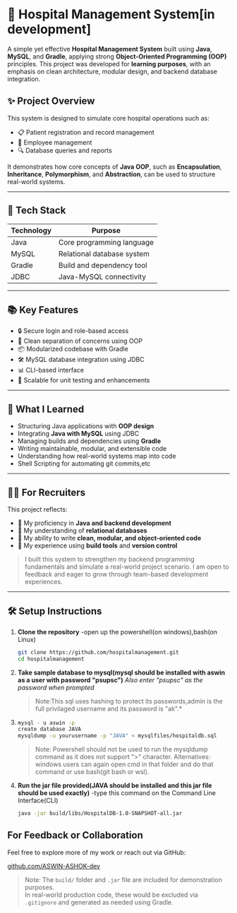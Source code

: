 # 🏥 Hospital Management System[in development]

A simple yet effective **Hospital Management System** built using **Java**, **MySQL**, and **Gradle**, applying strong **Object-Oriented Programming (OOP)** principles. This project was developed for **learning purposes**, with an emphasis on clean architecture, modular design, and backend database integration.

## ✨ Project Overview

This system is designed to simulate core hospital operations such as:

- 📋 Patient registration and record management  
- 👔 Employee management
- 🔍 Database queries and reports

It demonstrates how core concepts of **Java OOP**, such as **Encapsulation**, **Inheritance**, **Polymorphism**, and **Abstraction**, can be used to structure real-world systems.

---

## 🚀 Tech Stack

| Technology | Purpose                    |
|------------|----------------------------|
| Java       | Core programming language  |
| MySQL      | Relational database system |
| Gradle     | Build and dependency tool  |
| JDBC       | Java-MySQL connectivity    |

---

## 📚 Key Features

- 🔒 Secure login and role-based access
- 🧩 Clean separation of concerns using OOP
- 📦 Modularized codebase with Gradle
- 🛠️ MySQL database integration using JDBC
- 📊 CLI-based interface 
- 🧪 Scalable for unit testing and enhancements

---

## 🧠 What I Learned

- Structuring Java applications with **OOP design**
- Integrating **Java with MySQL** using JDBC
- Managing builds and dependencies using **Gradle**
- Writing maintainable, modular, and extensible code
- Understanding how real-world systems map into code
- Shell Scripting for automating git commits,etc

---

## 🧑‍💼 For Recruiters

This project reflects:

- 🔹 My proficiency in **Java and backend development**
- 🔹 My understanding of **relational databases**
- 🔹 My ability to write **clean, modular, and object-oriented code**
- 🔹 My experience using **build tools** and **version control**

> I built this system to strengthen my backend programming fundamentals and simulate a real-world project scenario. I am open to feedback and eager to grow through team-based development experiences.

---

## 🛠️ Setup Instructions

1. **Clone the repository**
   -open up the powershell(on windows),bash(on Linux)
   ```bash
   git clone https://github.com/hospitalmanagement.git
   cd hospitalmanagement
   ```
2. **Take sample database to mysql(mysql should be installed with aswin as a user with password "psupsc")**
   *Also enter "psupsc" as the password when prompted*
   > Note:This sql uses hashing to protect its passwords,admin is the full privilaged username and its password is "ak".*
4. ```bash
   mysql - u aswin -p
   create database JAVA
   mysqldump -u yourusername -p "JAVA" < mysqlfiles/hospitaldb.sql   
   ```
   > Note: Powershell should not be used to run the mysqldump command as it does not support ">" character.
   > Alternatives: windows users can again open cmd in that folder and do that command or use bash(git bash or wsl).
3. **Run the jar file provided(JAVA should be installed and this **jar file should be used exactly**)**
  -type this command on the Command Line Interface(CLI)
   ```bash
   java -jar build/libs/HospitalDB-1.0-SNAPSHOT-all.jar
   ```
## For Feedback or Collaboration

Feel free to explore more of my work or reach out via GitHub:

[github.com/ASWIN-ASHOK-dev](https://github.com/ASWIN-ASHOK-dev)
> Note: The `build/` folder and `.jar` file are included for demonstration purposes.  
> In real-world production code, these would be excluded via `.gitignore` and generated as needed using Gradle.

